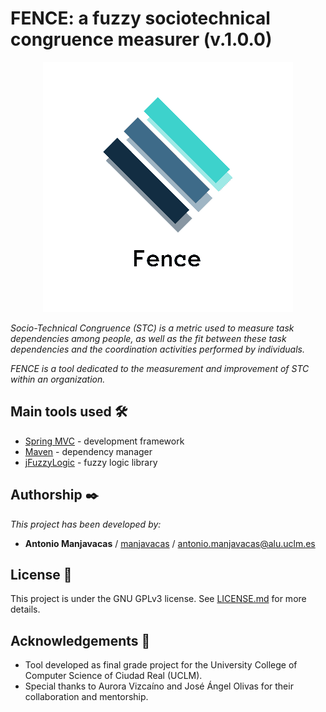 # FENCE: a fuzzy sociotechnical congruence measurer (v.1.0.0)

<p align="center">
  <img src="https://github.com/manjavacas/fence/blob/master/fence/src/main/resources/static/images/fence-front.png">
</p>

_Socio-Technical Congruence (STC) is a metric used to measure task dependencies among people, as well as the fit between these task dependencies and the coordination activities performed by individuals._

_FENCE is a tool dedicated to the measurement and improvement of STC within an organization._

## Main tools used 🛠️

* [Spring MVC](https://spring.io/projects/spring-framework) - development framework
* [Maven](https://maven.apache.org/) - dependency manager
* [jFuzzyLogic](http://jfuzzylogic.sourceforge.net/html/index.html) - fuzzy logic library

## Authorship ✒️

_This project has been developed by:_

* **Antonio Manjavacas** / [manjavacas](https://github.com/manjavacas) / antonio.manjavacas@alu.uclm.es

## License 📄

This project is under the GNU GPLv3 license. See [LICENSE.md](LICENSE.md) for more details.

## Acknowledgements 🎁

* Tool developed as final grade project for the University College of Computer Science of Ciudad Real (UCLM).
* Special thanks to Aurora Vizcaíno and José Ángel Olivas for their collaboration and mentorship.

